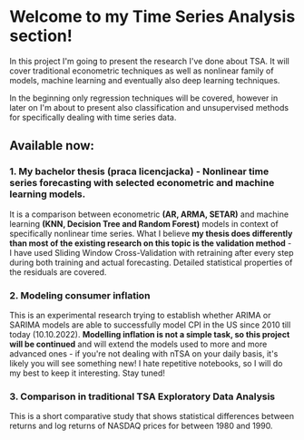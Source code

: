 # Welcome to my Time Series Analysis section!

In this project I'm going to present the research I've done about TSA. It will cover traditional econometric techniques as well as nonlinear family of models, machine learning and eventually also deep learning techniques.

In the beginning only regression techniques will be covered, however in later on I'm about to present also classification and unsupervised methods for specifically dealing with time series data.

## Available now:

### 1. My bachelor thesis (praca licencjacka) - **Nonlinear time series forecasting with selected econometric and machine learning models**. 

It is a comparison between econometric **(AR, ARMA, SETAR)** and machine learning **(KNN, Decision Tree and Random Forest)** models in context of specifically nonlinear time series. 
What I believe **my thesis does differently than most of the existing research on this topic is the validation method** - I have used Sliding Window Cross-Validation with retraining after every step during both training and actual forecasting.
Detailed statistical properties of the residuals are covered.

### 2. **Modeling consumer inflation** 

This is an experimental research trying to establish whether ARIMA or SARIMA models are able to successfully model CPI in the US since 2010 till today (10.10.2022). 
**Modelling inflation is not a simple task, so this project will be continued** and will extend the models used to more and more advanced ones - 
if you're not dealing with nTSA on your daily basis, it's likely you will see something new! I hate repetitive notebooks, so I will do my best to keep it interesting. 
Stay tuned!

### 3. Comparison in traditional TSA Exploratory Data Analysis 

This is a short comparative study that shows statistical differences between returns and log returns of NASDAQ prices for between 1980 and 1990.
